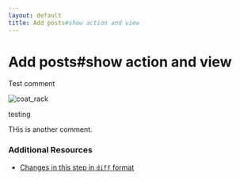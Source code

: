 ```yaml
---
layout: default
title: Add posts#show action and view
---
```


<h1 id="main">Add posts#show action and view</h1>

Test comment

![coat_rack](https://f.cloud.github.com/assets/40905/1892123/2b34808a-7a4a-11e3-9524-9e57ec35664b.JPG)

testing

THis is another comment.
### Additional Resources

* [Changes in this step in `diff` format](https://github.com/software-academy/rails_getting_started_bdd/commit/e8971cd13d0217537f24addfb2d9d319b1280d45)


